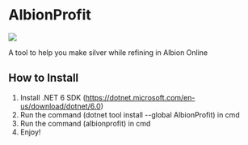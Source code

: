 # AlbionProfit

<img src=https://img.shields.io/nuget/v/AlbionProfit/>

A tool to help you make silver while refining in Albion Online

## How to Install
1. Install .NET 6 SDK (https://dotnet.microsoft.com/en-us/download/dotnet/6.0)
2. Run the command (dotnet tool install --global AlbionProfit) in cmd
3. Run the command (albionprofit) in cmd
4. Enjoy!

